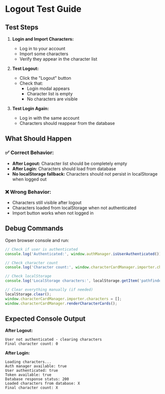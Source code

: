 # Logout Test Guide

## Test Steps

1. **Login and Import Characters:**
   - Log in to your account
   - Import some characters
   - Verify they appear in the character list

2. **Test Logout:**
   - Click the "Logout" button
   - Check that:
     - Login modal appears
     - Character list is empty
     - No characters are visible

3. **Test Login Again:**
   - Log in with the same account
   - Characters should reappear from the database

## What Should Happen

### ✅ Correct Behavior:
- **After Logout:** Character list should be completely empty
- **After Login:** Characters should load from database
- **No localStorage fallback:** Characters should not persist in localStorage when logged out

### ❌ Wrong Behavior:
- Characters still visible after logout
- Characters loaded from localStorage when not authenticated
- Import button works when not logged in

## Debug Commands

Open browser console and run:

```javascript
// Check if user is authenticated
console.log('Authenticated:', window.authManager.isUserAuthenticated());

// Check character count
console.log('Character count:', window.characterCardManager.importer.characters.length);

// Check localStorage
console.log('LocalStorage characters:', localStorage.getItem('pathfinder_characters'));

// Clear everything manually (if needed)
localStorage.clear();
window.characterCardManager.importer.characters = [];
window.characterCardManager.renderCharacterCards();
```

## Expected Console Output

**After Logout:**
```
User not authenticated - clearing characters
Final character count: 0
```

**After Login:**
```
Loading characters...
Auth manager available: true
User authenticated: true
Token available: true
Database response status: 200
Loaded characters from database: X
Final character count: X
```
